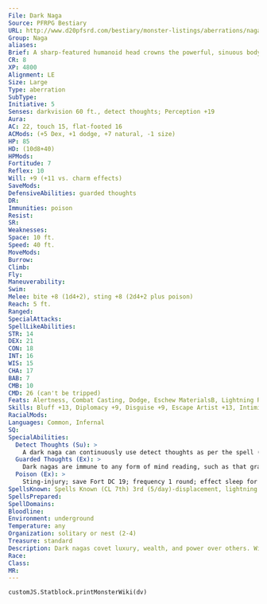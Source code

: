 ```yaml
---
File: Dark Naga
Source: PFRPG Bestiary
URL: http://www.d20pfsrd.com/bestiary/monster-listings/aberrations/naga/dark
Group: Naga
aliases: 
Brief: A sharp-featured humanoid head crowns the powerful, sinuous body of this snake-like monstrosity.
CR: 8
XP: 4800
Alignment: LE
Size: Large
Type: aberration
SubType: 
Initiative: 5
Senses: darkvision 60 ft., detect thoughts; Perception +19
Aura: 
AC: 22, touch 15, flat-footed 16
ACMods: (+5 Dex, +1 dodge, +7 natural, -1 size)
HP: 85
HD: (10d8+40)
HPMods: 
Fortitude: 7
Reflex: 10
Will: +9 (+11 vs. charm effects)
SaveMods: 
DefensiveAbilities: guarded thoughts
DR: 
Immunities: poison
Resist: 
SR: 
Weaknesses: 
Space: 10 ft.
Speed: 40 ft.
MoveMods: 
Burrow: 
Climb: 
Fly: 
Maneuverability: 
Swim: 
Melee: bite +8 (1d4+2), sting +8 (2d4+2 plus poison)
Reach: 5 ft.
Ranged: 
SpecialAttacks: 
SpellLikeAbilities: 
STR: 14
DEX: 21
CON: 18
INT: 16
WIS: 15
CHA: 17
BAB: 7
CMB: 10
CMD: 26 (can't be tripped)
Feats: Alertness, Combat Casting, Dodge, Eschew MaterialsB, Lightning Reflexes, Stealthy
Skills: Bluff +13, Diplomacy +9, Disguise +9, Escape Artist +13, Intimidate +12, Knowledge (arcana) +13, Perception +19, Sense Motive +10, Spellcraft +12, Stealth +18
RacialMods: 
Languages: Common, Infernal
SQ: 
SpecialAbilities:
  Detect Thoughts (Su): >
    A dark naga can continuously use detect thoughts as per the spell (caster level 9th; Will DC 18 negates). The save DC is Charisma-based.
  Guarded Thoughts (Ex): >
    Dark nagas are immune to any form of mind reading, such as that granted by detect thoughts. This ability also grants a +2 racial bonus on all saves against charm effects.
  Poison (Ex): >
    Sting-injury; save Fort DC 19; frequency 1 round; effect sleep for 2d4 minutes; cure 1 save. Spells Dark nagas cast spells as 7th-level sorcerers.
SpellsKnown: Spells Known (CL 7th) 3rd (5/day)-displacement, lightning bolt (DC 16) 2nd (7/day)-cat's grace, invisibility, scorching ray 1st (7/day)-expeditious retreat, magic missile, ray of enfeeblement (DC 14), shield, silent image 0 (at will)-daze, detect magic, light, mage hand, open/close, ray of frost, read magic
SpellsPrepared: 
SpellDomains: 
Bloodline: 
Environment: underground
Temperature: any
Organization: solitary or nest (2-4)
Treasure: standard
Description: Dark nagas covet luxury, wealth, and power over others. With bodies covered by shimmering, eel-like black scales, dark nagas slither deftly through forsaken lands and abandoned ruins, scouring such places for treasures and weaker creatures they might force into service. Their forked tongues spread only lies, and others whom they can't manipulate they destroy with their insidious poison and destructive magical abilities. A typical dark naga measures approximately 12 feet long and weighs upward of 300 pounds. Arrogant and sybaritic, dark nagas seek to dominate lesser creatures, relishing the fear they inspire and power over other beings. While some manage to carve indulgent fiefdoms from tribes of goblins, orcs, lizardfolk, or other barbarous races, the luster of cosmopolitan fineries proves enticing as well, leading some to infiltrate city sewers and slums to gather an urban following. They particularly relish morbidly crafted jewelry and treasures, often adorning themselves with jeweled bands or taking their ease atop piles of treasure. Dark nagas hate others of their kind, especially other dark nagas, seeing their brethren as deadly opponents to be dispatched swiftly and mercilessly-often rightly so.
Race: 
Class: 
MR: 
---
```

```dataviewjs
customJS.Statblock.printMonsterWiki(dv)
```
